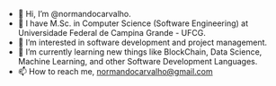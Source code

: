 - 👋 Hi, I’m @normandocarvalho. 
- 📖 I have M.Sc. in Computer Science (Software Engineering) at Universidade Federal de Campina Grande - UFCG.
- 👀 I’m interested in software development and project management.
- 🌱 I’m currently learning new things like BlockChain, Data Science, Machine Learning, and other Software Development Languages.
- 📫 How to reach me, normandocarvalho@gmail.com

<!---
normandocarvalho/normandocarvalho is a ✨ special ✨ repository because its `README.md` (this file) appears on your GitHub profile.
You can click the Preview link to take a look at your changes.
--->
